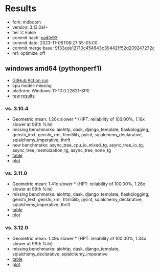 # Results

- fork: mdboom
- version: 3.13.0a1+
- tier 2: False
- commit hash: [eadfe93](https://github.com/mdboom/cpython/commit/eadfe93)
- commit date: 2023-11-06T06:27:55-05:00
- commit merge base: [9f33ede12710c454643c394421f52d209247272c](https://github.com/mdboom/cpython/commit/9f33ede12710c454643c394421f52d209247272c)
- ref: optimize_off

## windows amd64 (pythonperf1)

- [GitHub Action run](https://github.com/faster-cpython/benchmarking/actions/runs/6789076662)
- cpu model: missing
- platform: Windows-11-10.0.22621-SP0
- [raw results](bm-20231106-pythonperf1-amd64-mdboom-optimize_off-3.13.0a1%2B-eadfe93.json)

### vs. 3.10.4

- Geometric mean: 1.26x slower \* (HPT: reliability of 100.00%, 1.16x slower at 99th %ile)
- missing benchmarks: aiohttp, dask, django_template, flaskblogging, genshi_text, genshi_xml, html5lib, pylint, sqlalchemy_declarative, sqlalchemy_imperative, thrift
- new benchmarks: async_tree_cpu_io_mixed_tg, async_tree_io_tg, async_tree_memoization_tg, async_tree_none_tg
- [table](bm-20231106-pythonperf1-amd64-mdboom-optimize_off-3.13.0a1%2B-eadfe93-vs-3.10.4.md)
- [plot](bm-20231106-pythonperf1-amd64-mdboom-optimize_off-3.13.0a1%2B-eadfe93-vs-3.10.4.png)

### vs. 3.11.0

- Geometric mean: 1.41x slower \* (HPT: reliability of 100.00%, 1.26x slower at 99th %ile)
- missing benchmarks: aiohttp, dask, django_template, flaskblogging, genshi_text, genshi_xml, html5lib, pylint, sqlalchemy_declarative, sqlalchemy_imperative, thrift
- [table](bm-20231106-pythonperf1-amd64-mdboom-optimize_off-3.13.0a1%2B-eadfe93-vs-3.11.0.md)
- [plot](bm-20231106-pythonperf1-amd64-mdboom-optimize_off-3.13.0a1%2B-eadfe93-vs-3.11.0.png)

### vs. 3.12.0

- Geometric mean: 1.49x slower \* (HPT: reliability of 100.00%, 1.34x slower at 99th %ile)
- missing benchmarks: aiohttp, dask, django_template, sqlalchemy_declarative, sqlalchemy_imperative
- [table](bm-20231106-pythonperf1-amd64-mdboom-optimize_off-3.13.0a1%2B-eadfe93-vs-3.12.0.md)
- [plot](bm-20231106-pythonperf1-amd64-mdboom-optimize_off-3.13.0a1%2B-eadfe93-vs-3.12.0.png)

